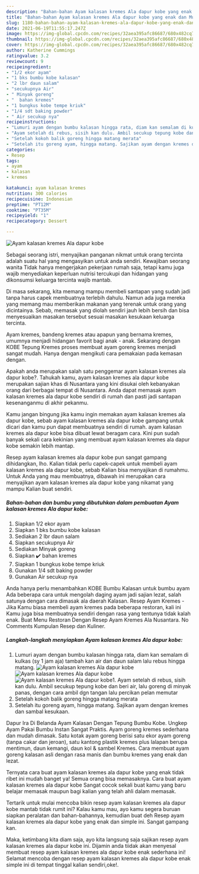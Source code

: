 ```yaml
---
description: "Bahan-bahan Ayam kalasan kremes Ala dapur kobe yang enak dan Mudah Dibuat"
title: "Bahan-bahan Ayam kalasan kremes Ala dapur kobe yang enak dan Mudah Dibuat"
slug: 1180-bahan-bahan-ayam-kalasan-kremes-ala-dapur-kobe-yang-enak-dan-mudah-dibuat
date: 2021-06-19T11:55:17.247Z
image: https://img-global.cpcdn.com/recipes/32aea395afc86687/680x482cq70/ayam-kalasan-kremes-ala-dapur-kobe-foto-resep-utama.jpg
thumbnail: https://img-global.cpcdn.com/recipes/32aea395afc86687/680x482cq70/ayam-kalasan-kremes-ala-dapur-kobe-foto-resep-utama.jpg
cover: https://img-global.cpcdn.com/recipes/32aea395afc86687/680x482cq70/ayam-kalasan-kremes-ala-dapur-kobe-foto-resep-utama.jpg
author: Katherine Cummings
ratingvalue: 3.2
reviewcount: 9
recipeingredient:
- "1/2 ekor ayam"
- "1 bks bumbu kobe kalasan"
- "2 lbr daun salam"
- "secukupnya Air"
- " Minyak goreng"
- "  bahan kremes"
- "1 bungkus kobe tempe kriuk"
- "1/4 sdt baking powder"
- " Air secukup nya"
recipeinstructions:
- "Lumuri ayam dengan bumbu kalasan hingga rata, diam kan semalam di kulkas (sy 1 jam aja) tambah kan air dan daun salam lalu rebus hingga matang."
- "Ayam setelah di rebus, sisih kan dulu. Ambil secukup tepung kobe dan beri air, lalu goreng di minyak panas, dengan cara ambil dgn tangan lalu percikan pelan memutar"
- "Setelah kokoh balik goreng hingga matang merata"
- "Setelah itu goreng ayam, hingga matang. Sajikan ayam dengan kremes dan sambal kesukaan."
categories:
- Resep
tags:
- ayam
- kalasan
- kremes

katakunci: ayam kalasan kremes 
nutrition: 300 calories
recipecuisine: Indonesian
preptime: "PT12M"
cooktime: "PT35M"
recipeyield: "1"
recipecategory: Dessert

---
```



![Ayam kalasan kremes Ala dapur kobe](https://img-global.cpcdn.com/recipes/32aea395afc86687/680x482cq70/ayam-kalasan-kremes-ala-dapur-kobe-foto-resep-utama.jpg)

Sebagai seorang istri, menyajikan panganan nikmat untuk orang tercinta adalah suatu hal yang mengasyikan untuk anda sendiri. Kewajiban seorang  wanita Tidak hanya mengerjakan pekerjaan rumah saja, tetapi kamu juga wajib menyediakan keperluan nutrisi tercukupi dan hidangan yang dikonsumsi keluarga tercinta wajib mantab.

Di masa  sekarang, kita memang mampu membeli santapan yang sudah jadi tanpa harus capek membuatnya terlebih dahulu. Namun ada juga mereka yang memang mau memberikan makanan yang terenak untuk orang yang dicintainya. Sebab, memasak yang diolah sendiri jauh lebih bersih dan bisa menyesuaikan masakan tersebut sesuai masakan kesukaan keluarga tercinta. 

Ayam kremes, bandeng kremes atau apapun yang bernama kremes, umumnya menjadi hidangan favorit bagi anak - anak. Sekarang dengan KOBE Tepung Kremes proses membuat ayam goreng kremes menjadi sangat mudah. Hanya dengan mengikuti cara pemakaian pada kemasan dengan.

Apakah anda merupakan salah satu penggemar ayam kalasan kremes ala dapur kobe?. Tahukah kamu, ayam kalasan kremes ala dapur kobe merupakan sajian khas di Nusantara yang kini disukai oleh kebanyakan orang dari berbagai tempat di Nusantara. Anda dapat memasak ayam kalasan kremes ala dapur kobe sendiri di rumah dan pasti jadi santapan kesenanganmu di akhir pekanmu.

Kamu jangan bingung jika kamu ingin memakan ayam kalasan kremes ala dapur kobe, sebab ayam kalasan kremes ala dapur kobe gampang untuk dicari dan kamu pun dapat membuatnya sendiri di rumah. ayam kalasan kremes ala dapur kobe bisa dibuat lewat beragam cara. Kini pun sudah banyak sekali cara kekinian yang membuat ayam kalasan kremes ala dapur kobe semakin lebih mantap.

Resep ayam kalasan kremes ala dapur kobe pun sangat gampang dihidangkan, lho. Kalian tidak perlu capek-capek untuk membeli ayam kalasan kremes ala dapur kobe, sebab Kalian bisa menyajikan di rumahmu. Untuk Anda yang mau membuatnya, dibawah ini merupakan cara menyajikan ayam kalasan kremes ala dapur kobe yang nikamat yang mampu Kalian buat sendiri.

<!--inarticleads1-->

##### Bahan-bahan dan bumbu yang dibutuhkan dalam pembuatan Ayam kalasan kremes Ala dapur kobe:

1. Siapkan 1/2 ekor ayam
1. Siapkan 1 bks bumbu kobe kalasan
1. Sediakan 2 lbr daun salam
1. Siapkan secukupnya Air
1. Sediakan  Minyak goreng
1. Siapkan  ✔️ bahan kremes
1. Siapkan 1 bungkus kobe tempe kriuk
1. Gunakan 1/4 sdt baking powder
1. Gunakan  Air secukup nya


Anda hanya perlu menambahkan KOBE Bumbu Kalasan untuk bumbu ayam Ada beberapa cara untuk mengolah daging ayam jadi sajian lezat, salah satunya dengan cara dimasak ala daerah Kalasan. Resep Ayam Kremes - Jika Kamu biasa membeli ayam kremes pada beberapa restoran, kali ini Kamu juga bisa membuatnya sendiri dengan rasa yang tentunya tidak kalah enak. Buat Menu Restoran Dengan Resep Ayam Kremes Ala Nusantara. No Comments Kumpulan Resep dan Kuliner. 

<!--inarticleads2-->

##### Langkah-langkah menyiapkan Ayam kalasan kremes Ala dapur kobe:

1. Lumuri ayam dengan bumbu kalasan hingga rata, diam kan semalam di kulkas (sy 1 jam aja) tambah kan air dan daun salam lalu rebus hingga matang.
<img src="https://img-global.cpcdn.com/steps/4caf0fea305e3c44/160x128cq70/ayam-kalasan-kremes-ala-dapur-kobe-langkah-memasak-1-foto.jpg" alt="Ayam kalasan kremes Ala dapur kobe"><img src="https://img-global.cpcdn.com/steps/e3f37541ea841d9e/160x128cq70/ayam-kalasan-kremes-ala-dapur-kobe-langkah-memasak-1-foto.jpg" alt="Ayam kalasan kremes Ala dapur kobe"><img src="https://img-global.cpcdn.com/steps/9fc222e30233793e/160x128cq70/ayam-kalasan-kremes-ala-dapur-kobe-langkah-memasak-1-foto.jpg" alt="Ayam kalasan kremes Ala dapur kobe">1. Ayam setelah di rebus, sisih kan dulu. Ambil secukup tepung kobe dan beri air, lalu goreng di minyak panas, dengan cara ambil dgn tangan lalu percikan pelan memutar
1. Setelah kokoh balik goreng hingga matang merata
1. Setelah itu goreng ayam, hingga matang. Sajikan ayam dengan kremes dan sambal kesukaan.


Dapur Ira Di Belanda Ayam Kalasan Dengan Tepung Bumbu Kobe. Ungkep Ayam Pakai Bumbu Instan Sangat Praktis. Ayam goreng kremes sederhana dan mudah dimasak. Satu kotak ayam goreng berisi satu ekor ayam goreng (tanpa cakar dan jeroan), satu kantong plastik kremes plus lalapan berupa mentimun, daun kemangi, daun kol &amp; sambel Kremes. Cara membuat ayam goreng kalasan asli dengan rasa manis dan bumbu kremes yang enak dan lezat. 

Ternyata cara buat ayam kalasan kremes ala dapur kobe yang enak tidak ribet ini mudah banget ya! Semua orang bisa memasaknya. Cara buat ayam kalasan kremes ala dapur kobe Sangat cocok sekali buat kamu yang baru belajar memasak maupun bagi kalian yang telah ahli dalam memasak.

Tertarik untuk mulai mencoba bikin resep ayam kalasan kremes ala dapur kobe mantab tidak rumit ini? Kalau kamu mau, ayo kamu segera buruan siapkan peralatan dan bahan-bahannya, kemudian buat deh Resep ayam kalasan kremes ala dapur kobe yang enak dan simple ini. Sangat gampang kan. 

Maka, ketimbang kita diam saja, ayo kita langsung saja sajikan resep ayam kalasan kremes ala dapur kobe ini. Dijamin anda tiidak akan menyesal membuat resep ayam kalasan kremes ala dapur kobe enak sederhana ini! Selamat mencoba dengan resep ayam kalasan kremes ala dapur kobe enak simple ini di tempat tinggal kalian sendiri,oke!.

